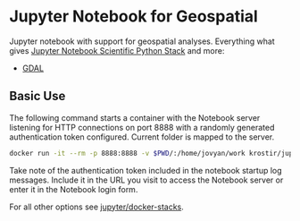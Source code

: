 # Jupyter Notebook for Geospatial

Jupyter notebook with support for geospatial analyses. Everything what gives [Jupyter Notebook Scientific Python Stack](https://github.com/jupyter/docker-stacks/tree/master/scipy-notebook) and more:

* [GDAL](http://www.gdal.org/)

## Basic Use

The following command starts a container with the Notebook server listening for HTTP connections on port 8888 with a randomly generated authentication token configured. Current folder is mapped to the server.

```bash
docker run -it --rm -p 8888:8888 -v $PWD/:/home/jovyan/work krostir/jupyter-geo
```

Take note of the authentication token included in the notebook startup log messages. Include it in the URL you visit to access the Notebook server or enter it in the Notebook login form.

For all other options see [jupyter/docker-stacks](https://github.com/jupyter/docker-stacks).